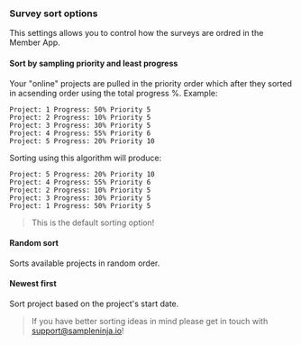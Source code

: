 ### Survey sort options

This settings allows you to control how the surveys are ordred in the Member App.

#### Sort by sampling priority and least progress

Your "online" projects are pulled in the priority order which after they sorted in acsending order using the total progress %. Example:
```
Project: 1 Progress: 50% Priority 5
Project: 2 Progress: 10% Priority 5
Project: 3 Progress: 30% Priority 5
Project: 4 Progress: 55% Priority 6
Project: 5 Progress: 20% Priority 10
```
Sorting using this algorithm will produce:
```
Project: 5 Progress: 20% Priority 10
Project: 4 Progress: 55% Priority 6
Project: 2 Progress: 10% Priority 5
Project: 3 Progress: 30% Priority 5
Project: 1 Progress: 50% Priority 5
```
> This is the default sorting option!

#### Random sort

Sorts available projects in random order.

#### Newest first

Sort project based on the project's start date.

> If you have better sorting ideas in mind please get in touch with support@sampleninja.io!
